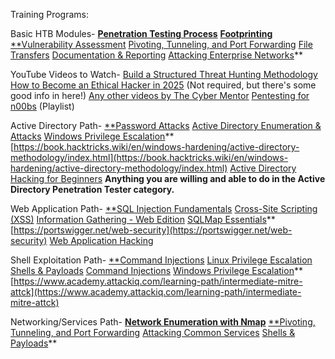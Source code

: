 Training Programs: 

Basic HTB Modules- [**Penetration Testing Process**](https://academy.hackthebox.com/module/details/90) [**Footprinting**](https://academy.hackthebox.com/module/details/112) [**Vulnerability Assessment](https://academy.hackthebox.com/module/details/108) [Pivoting, Tunneling, and Port Forwarding](https://academy.hackthebox.com/module/details/158) [File Transfers](https://academy.hackthebox.com/module/details/24) [Documentation & Reporting](https://academy.hackthebox.com/module/details/162) [Attacking Enterprise Networks](https://academy.hackthebox.com/module/details/163)**

YouTube Videos to Watch- [Build a Structured Threat Hunting Methodology](https://www.youtube.com/watch?v=N8nde4oPZ7U) [How to Become an Ethical Hacker in 2025](https://www.youtube.com/watch?v=EdFiH_BfEH4) (Not required, but there's some good info in here!) [Any other videos by The Cyber Mentor](https://www.youtube.com/@TCMSecurityAcademy) [Pentesting for n00bs](https://www.youtube.com/watch?v=JZN3JhoAdWo&list=PLLKT__MCUeiyxF54dBIkzEXT7h8NgqQUB) (Playlist)

Active Directory Path- [**Password Attacks](https://academy.hackthebox.com/module/details/147) [Active Directory Enumeration & Attacks](https://academy.hackthebox.com/module/details/143) [Windows Privilege Escalation](https://academy.hackthebox.com/module/details/67)** [https://book.hacktricks.wiki/en/windows-hardening/active-directory-methodology/index.html](https://book.hacktricks.wiki/en/windows-hardening/active-directory-methodology/index.html) [Active Directory Hacking for Beginners](https://www.youtube.com/watch?v=VXxH4n684HE)
**Anything you are willing and able to do in the Active Directory Penetration Tester category.**

Web Application Path- [**SQL Injection Fundamentals](https://academy.hackthebox.com/module/details/33) [Cross-Site Scripting (XSS)](https://academy.hackthebox.com/module/details/103) [Information Gathering - Web Edition](https://academy.hackthebox.com/module/details/144) [SQLMap Essentials](https://academy.hackthebox.com/module/details/58)** [https://portswigger.net/web-security](https://portswigger.net/web-security) [Web Application Hacking](https://www.youtube.com/watch?v=1GJ_LwNw6sc) 

Shell Exploitation Path- [**Command Injections](https://academy.hackthebox.com/module/details/109) [Linux Privilege Escalation](https://academy.hackthebox.com/module/details/51) [Shells & Payloads](https://academy.hackthebox.com/module/details/115) [Command Injections](https://academy.hackthebox.com/module/details/109) [Windows Privilege Escalation](https://academy.hackthebox.com/module/details/67)** [https://www.academy.attackiq.com/learning-path/intermediate-mitre-attck](https://www.academy.attackiq.com/learning-path/intermediate-mitre-attck)

Networking/Services Path- [**Network Enumeration with Nmap**](https://academy.hackthebox.com/module/details/19) [**Pivoting, Tunneling, and Port Forwarding](https://academy.hackthebox.com/module/details/158) [Attacking Common Services](https://academy.hackthebox.com/module/details/116) [Shells & Payloads](https://academy.hackthebox.com/module/details/115)**